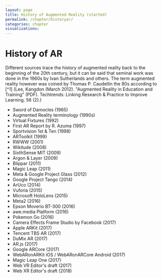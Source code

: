 ```yaml
---
layout: page
title: History of Augmented Reality (started)
permalink: /chapter/historyar/
categories: chapter
visualizations:
---
```


# History of AR

Different sources trace the history of augmented reality back to the beginning of the 20th century, but it can be said that seminal work was done in the 1960s by Ivan Sutherlands and others.
The term augmented reality however was coined by Thomas P. Caudellin the 80s according to [^1] (Lee, Kangdon (March 2012). "Augmented Reality in Education and Training" (PDF). Techtrends: Linking Research & Practice to Improve Learning. 56 (2).)

- Sword of Damocles (1965)
- Augmented Reality terminology (1990s)
- Virtual Fixtures (1992)
- First AR Report by R. Azuma (1997)
- Sportvision 1st & Ten (1998)
- ARToolkit (1999)
- RWWW (2001)
- Wikitude (2008)
- SixthSense MIT (2009)
- Argon & Layer (2009)
- Blippar (2011)
- Magic Leap (2011)
- Meta & Google Project Glass (2012)
- Google Project Tango (2014)
- ArUco (2014)
- Vuforia (2015)
- Microsoft HoloLens (2015)
- Meta2 (2016)
- Epson Moverio BT-300 (2016)
- awe.media Platform (2016)
- Pokemon Go (2016)
- Camera Effects Frame Studio by Facebook (2017)
- Apple ARKit (2017)
- Tencent TBS AR (2017)
- DuMix AR (2017)
- AR.js (2017)
- Google ARCore (2017)
- WebARonARKit iOS / WebARonARCore Android (2017)
- Magic Leap One (2017)
- Web VR Editor's draft (2017)
- Web XR Editor's draft (2018)
